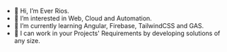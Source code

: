 - 👋 Hi, I’m Ever Rios.
- 👀 I’m interested in Web, Cloud and Automation.
- 🌱 I’m currently learning Angular, Firebase, TailwindCSS and GAS.
- 🤝 I can work in your Projects' Requirements by developing solutions of any size.
